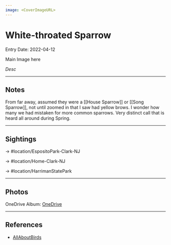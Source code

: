 ```yaml
---
image: <CoverImageURL>
---
```


# White-throated Sparrow
Entry Date: 2022-04-12


Main Image here

*Desc*

---------------------------------------------------------------
## Notes
From far away, assumed they were a [[House Sparrow]] or [[Song Sparrow]], not until zoomed in that I saw had yellow brows. I wonder how many we had mistaken for more common sparrows. Very distinct call that is heard all around during Spring.

---------------------------------------------------------------
## Sightings

-> #location/EspositoPark-Clark-NJ 

-> #location/Home-Clark-NJ 

-> #location/HarrimanStatePark 

---------------------------------------------------------------
## Photos
OneDrive Album: [OneDrive](https://1drv.ms/u/s!AvaIuMdCo_w-z2NOQzf3AVS8Y2vH?e=lE9JQP)

---------------------------------------------------------------
## References
- [AllAboutBirds](https://www.allaboutbirds.org/guide/White-throated_Sparrow/overview)